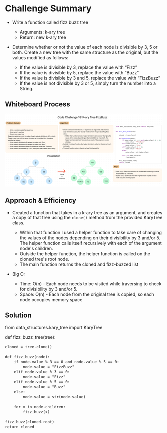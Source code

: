 # Challenge Summary

- Write a function called fizz buzz tree
  - Arguments: k-ary tree
  - Return: new k-ary tree

- Determine whether or not the value of each node is divisible by 3, 5 or both. Create a new tree with the same structure as the original, but the values modified as follows:

  - If the value is divisible by 3, replace the value with “Fizz”
  - If the value is divisible by 5, replace the value with “Buzz”
  - If the value is divisible by 3 and 5, replace the value with “FizzBuzz”
  - If the value is not divisible by 3 or 5, simply turn the number into a String.

## Whiteboard Process

![tree_fizz_buzz](tree_fizz_buzz.png)

## Approach & Efficiency

- Created a function that takes in a k-ary tree as an argument, and creates a copy of that tree using the `clone()` method from the provided KaryTree class.
  - Within that function I used a helper function to take care of changing the values of the nodes depending on their divisibility by 3 and/or 5. The helper function calls itself recursively with each of the argument node's children.
  - Outside the helper function, the helper function is called on the cloned tree's root node.
  - The main function returns the cloned and fizz-buzzed list

- Big O:
  - Time: O(n) - Each node needs to be visited while traversing to check for divisibility by 3 and/or 5.
  - Space: O(n) - Each node from the original tree is copied, so each node occupies memory space

## Solution

from data_structures.kary_tree import KaryTree


def fizz_buzz_tree(tree):

    cloned = tree.clone()

    def fizz_buzz(node):
        if node.value % 3 == 0 and node.value % 5 == 0:
            node.value = "FizzBuzz"
        elif node.value % 3 == 0:
            node.value = "Fizz"
        elif node.value % 5 == 0:
            node.value = "Buzz"
        else:
            node.value = str(node.value)

        for x in node.children:
            fizz_buzz(x)

    fizz_buzz(cloned.root)
    return cloned